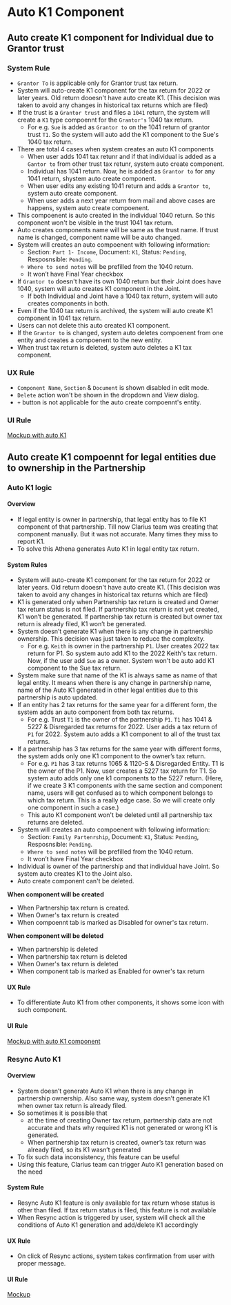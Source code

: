 # Auto K1 Component

## Auto create K1 component for Individual due to Grantor trust

### System Rule
- `Grantor To` is applicable only for Grantor trust tax return.
- System will auto-create K1 component for the tax return for 2022 or later years. Old return dooesn't have auto create K1. (This decision was taken to avoid any changes in historical tax returns which are filed)
- If the trust is a `Grantor trust` and files a `1041` return, the system will create a `K1` type compoennt for the `Grantor's` 1040 tax return.
    - For e.g. `Sue` is added as `Grantor to` on the 1041 return of grantor trust `T1`. So the system will auto add the K1 component to the Sue's 1040 tax return.
- There are total 4 cases when system creates an auto K1 components
    - When user adds 1041 tax retunr and if that individual is added as a `Gantor to` from other trust tax retunr, system auto create component.
    - Individual has 1041 return. Now, he is added as `Grantor to` for any 1041 return, shystem auto create component.
    - When user edits any existing 1041 return and adds a `Grantor to`, system auto create component.
    - When user adds a next year return from mail and above cases are happens, system auto create compoenent.
- This compoenent is auto created in the individual 1040 return. So this component won't be visible in the trust 1041 tax return. 
- Auto creates components name will be same as the trust name. If trust name is changed, component name will be auto changed.
- System will creates an auto compoenent with following information:
    - Section: `Part 1- Income`, Document: `K1`, Status: `Pending`, Resposnsible: `Pending`.
    - `Where to send notes` will be prefilled from the 1040 return.
    - It won’t have Final Year checkbox
- If `Grantor to` doesn't have its own 1040 return but their Joint does have 1040, system will auto creates K1 component in the Joint.
    - If both Individual and Joint have a 1040 tax return, system will auto creates components in both.
- Even if the 1040 tax return is archived, the system will auto create K1 component in 1041 tax return.
- Users can not delete this auto created K1 component. 
- If the `Grantor to` is changed, system auto deletes compoenent from one entity and creates a compoenent to the new entity.
- When trust tax return is deleted, system auto deletes a K1 tax component.


### UX Rule

- `Component Name`, `Section` & `Document` is shown disabled in edit mode.
- `Delete` action won't be shown in the dropdown and View dialog.
- `+` button is not applicable for the auto create compoennt's entity.

### UI Rule

[Mockup with auto K1](https://drive.google.com/file/d/1AzPWemGJ_hveB3YMTOj0hUBATff3nWGD/view?usp=share_link)


## Auto create K1 compoennt for legal entities due to ownership in the Partnership

### Auto K1 logic

#### Overview
- If legal entity is owner in partnership, that legal entity has to file K1 component of that partnership. Till now Clarius team was creating that component manually. But it was not accurate. Many times they miss to report K1. 
- To solve this Athena generates Auto K1 in legal entity tax return.

#### System Rules
- System will auto-create K1 component for the tax return for 2022 or later years. Old return dooesn't have auto create K1. (This decision was taken to avoid any changes in historical tax returns which are filed)
- K1 is generated only when Partnership tax return is created and Owner tax return status is not filed. If partnership tax return is not yet created, K1 won’t be generated. If partnership tax return is created but owner tax return is already filed, K1 won’t be generated.
- System doesn’t generate K1 when there is any change in partnership ownership. This decision was just taken to reduce the complexity.
    - For e.g. `Keith` is owner in the partnership `P1`. User creates 2022 tax return for P1. So system auto add K1 to the 2022 Keith's tax return. Now, if the user add `Sue` as a owner. System won't be auto add K1 component to the Sue tax return.
- System make sure that name of the K1 is always same as name of that legal entity. It means when there is any change in partnership name, name of the Auto K1 generated in other legal entities due to this partnership is auto updated.
- If an entity has 2 tax returns for the same year for a different form, the system adds an auto component from both tax returns. 
    - For e.g. Trust `T1` is the owner of the partnership `P1`. `T1` has 1041 & 5227 & Disregarded tax returns for 2022. User adds a tax return of `P1` for 2022. System auto adds a K1 component to all of the trust tax returns.
- If a partnership has 3 tax returns for the same year with different forms, the system adds only one K1 component to the owner’s tax return.
    - For e.g. `P1` has 3 tax returns 1065 & 1120-S & Disregarded Entity. T1 is the owner of the P1. Now, user creates a 5227 tax return for T1. So system auto adds only one k1 components to the 5227 return. (Here, if we create 3 K1 components with the same section and component name, users will get confused as to which component belongs to which tax return. This is a really edge case. So we will create only one component in such a case.)
    - This auto K1 component won't be deleted until all partnership tax returns are deleted.
- System will creates an auto compoenent with following information:
    -  Section: `Family Partenrship`, Document: `K1`, Status: `Pending`, Resposnsible: `Pending`.
    - `Where to send notes` will be prefilled from the 1040 return.
    - It won’t have Final Year checkbox
- Individual is owner of the partnership and that individual have Joint. So system auto creates K1 to the Joint also.
- Auto create component can't be deleted.

**When component will be created**
- When Partnership tax return is created.
- When Owner's tax return is created
- When compoennt tab is marked as Disabled for owner's tax return.

**When component will be deleted**
- When partnership is deleted
- When partnership tax return is deleted
- When Owner's tax return is deleted
- When component tab is marked as Enabled for owner's tax return


#### UX Rule
- To differentiate Auto K1 from other components, it shows some icon with such component.

#### UI Rule

[Mockup with auto K1 component](https://drive.google.com/file/d/1h1OO42CwioO8PbJQE7plmbDyrzPzHxup/view?usp=share_link)


### Resync Auto K1

#### Overview
- System doesn’t generate Auto K1 when there is any change in partnership ownership. Also same way, system doesn’t generate K1 when owner tax return is already filed. 
- So sometimes it is possible that 
    - at the time of creating Owner tax return, partnership data are not accurate and thats why required K1 is not generated or wrong K1 is generated. 
    - When partnership tax return is created, owner’s tax return was already filed, so its K1 wasn’t generated
- To fix such data inconsistency, this feature can be useful
- Using this feature, Clarius team can trigger Auto K1 generation based on the need

#### System Rule
- Resync Auto K1 feature is only available for tax return whose status is other than filed. If tax return status is filed, this feature is not available
- When Resync action is triggered by user, system will check all the conditions of Auto K1 generation and add/delete K1 accordingly

#### UX Rule
- On click of Resync actions, system takes confirmation from user with proper message.

#### UI Rule

[Mockup](https://drive.google.com/file/d/1j4NqJkb6g6fwrrPk96z5Gsf7PJp_MZEG/view?usp=share_link)



